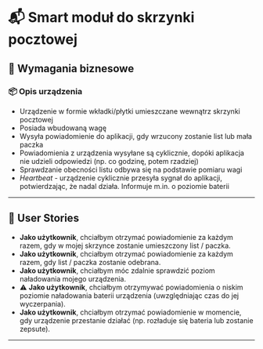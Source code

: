 # 📬 Smart moduł do skrzynki pocztowej


## 🧩 Wymagania biznesowe

### 📦 Opis urządzenia

- Urządzenie w formie wkładki/płytki umieszczane wewnątrz skrzynki pocztowej  
- Posiada wbudowaną wagę  
- Wysyła powiadomienie do aplikacji, gdy wrzucony zostanie list lub mała paczka  
- Powiadomienia z urządzenia wysyłane są cyklicznie, dopóki aplikacja nie udzieli odpowiedzi (np. co godzinę, potem rzadziej)  
- Sprawdzanie obecności listu odbywa się na podstawie pomiaru wagi  
- *Heartbeat* - urządzenie cyklicznie przesyła sygnał do aplikacji, potwierdzając, że nadal działa. Informuje m.in. o poziomie baterii  

---

## 👤 User Stories

-  **Jako użytkownik**, chciałbym otrzymać powiadomienie za każdym razem, gdy w mojej skrzynce zostanie umieszczony list / paczka.  
-  **Jako użytkownik**, chciałbym otrzymać powiadomienie za każdym razem, gdy list / paczka zostanie odebrana.  
-  **Jako użytkownik**, chciałbym móc zdalnie sprawdzić poziom naładowania mojego urządzenia.  
- ⚠ **Jako użytkownik**, chciałbym otrzymywać powiadomienia o niskim poziomie naładowania baterii urządzenia (uwzględniając czas do jej wyczerpania).  
-  **Jako użytkownik**, chciałbym otrzymać powiadomienie w momencie, gdy urządzenie przestanie działać (np. rozładuje się bateria lub zostanie zepsute).  

---

